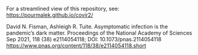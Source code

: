 For a streamlined view of this repository, see: https://pourmalek.github.io/covir2/ 


David N. Fisman, Ashleigh R. Tuite. Asymptomatic infection is the pandemic’s dark matter. Proceedings of the National Academy of Sciences Sep 2021, 118 (38) e2114054118; DOI: 10.1073/pnas.2114054118 https://www.pnas.org/content/118/38/e2114054118.short


